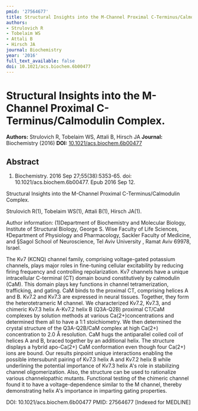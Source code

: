 ```yaml
---
pmid: '27564677'
title: Structural Insights into the M-Channel Proximal C-Terminus/Calmodulin Complex.
authors:
- Strulovich R
- Tobelaim WS
- Attali B
- Hirsch JA
journal: Biochemistry
year: '2016'
full_text_available: false
doi: 10.1021/acs.biochem.6b00477
---
```


# Structural Insights into the M-Channel Proximal C-Terminus/Calmodulin Complex.
**Authors:** Strulovich R, Tobelaim WS, Attali B, Hirsch JA
**Journal:** Biochemistry (2016)
**DOI:** [10.1021/acs.biochem.6b00477](https://doi.org/10.1021/acs.biochem.6b00477)

## Abstract

1. Biochemistry. 2016 Sep 27;55(38):5353-65. doi: 10.1021/acs.biochem.6b00477.
Epub  2016 Sep 12.

Structural Insights into the M-Channel Proximal C-Terminus/Calmodulin Complex.

Strulovich R(1), Tobelaim WS(1), Attali B(1), Hirsch JA(1).

Author information:
(1)Department of Biochemistry and Molecular Biology, Institute of Structural 
Biology, George S. Wise Faculty of Life Sciences, ‡Department of Physiology and 
Pharmacology, Sackler Faculty of Medicine, and §Sagol School of Neuroscience, 
Tel Aviv University , Ramat Aviv 69978, Israel.

The Kv7 (KCNQ) channel family, comprising voltage-gated potassium channels, 
plays major roles in fine-tuning cellular excitability by reducing firing 
frequency and controlling repolarization. Kv7 channels have a unique 
intracellular C-terminal (CT) domain bound constitutively by calmodulin (CaM). 
This domain plays key functions in channel tetramerization, trafficking, and 
gating. CaM binds to the proximal CT, comprising helices A and B. Kv7.2 and 
Kv7.3 are expressed in neural tissues. Together, they form the heterotetrameric 
M channel. We characterized Kv7.2, Kv7.3, and chimeric Kv7.3 helix A-Kv7.2 helix 
B (Q3A-Q2B) proximal CT/CaM complexes by solution methods at various 
Ca(2+)concentrations and determined them all to have a 1:1 stoichiometry. We 
then determined the crystal structure of the Q3A-Q2B/CaM complex at high Ca(2+) 
concentration to 2.0 Å resolution. CaM hugs the antiparallel coiled coil of 
helices A and B, braced together by an additional helix. The structure displays 
a hybrid apo-Ca(2+) CaM conformation even though four Ca(2+) ions are bound. Our 
results pinpoint unique interactions enabling the possible intersubunit pairing 
of Kv7.3 helix A and Kv7.2 helix B while underlining the potential importance of 
Kv7.3 helix A's role in stabilizing channel oligomerization. Also, the structure 
can be used to rationalize various channelopathic mutants. Functional testing of 
the chimeric channel found it to have a voltage-dependence similar to the M 
channel, thereby demonstrating helix A's importance in imparting gating 
properties.

DOI: 10.1021/acs.biochem.6b00477
PMID: 27564677 [Indexed for MEDLINE]
